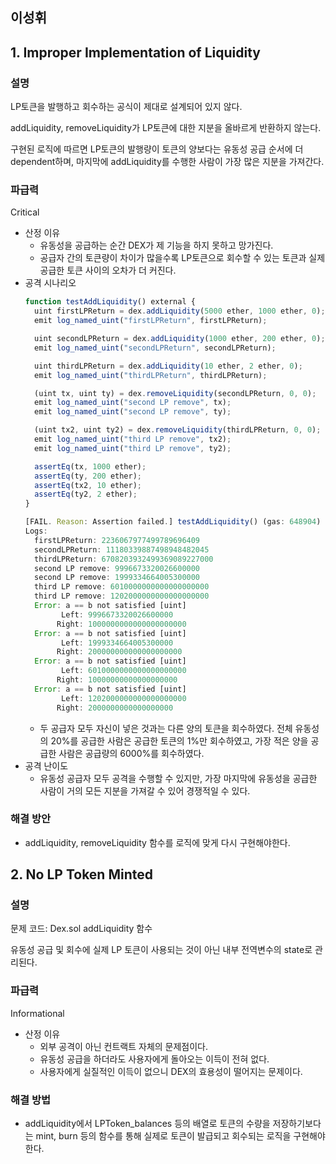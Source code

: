## 이성휘

## 1. Improper Implementation of Liquidity

### 설명

LP토큰을 발행하고 회수하는 공식이 제대로 설계되어 있지 않다.

addLiquidity, removeLiquidity가 LP토큰에 대한 지분을 올바르게 반환하지 않는다.

구현된 로직에 따르면 LP토큰의 발행량이 토큰의 양보다는 유동성 공급 순서에 더 dependent하며, 마지막에 addLiquidity를 수행한 사람이 가장 많은 지분을 가져간다.

### 파급력

Critical

-   산정 이유
    -   유동성을 공급하는 순간 DEX가 제 기능을 하지 못하고 망가진다.
    -   공급자 간의 토큰량이 차이가 많을수록 LP토큰으로 회수할 수 있는 토큰과 실제 공급한 토큰 사이의 오차가 더 커진다.
-   공격 시나리오
    ```jsx
    function testAddLiquidity() external {
      uint firstLPReturn = dex.addLiquidity(5000 ether, 1000 ether, 0);
      emit log_named_uint("firstLPReturn", firstLPReturn);

      uint secondLPReturn = dex.addLiquidity(1000 ether, 200 ether, 0);
      emit log_named_uint("secondLPReturn", secondLPReturn);

      uint thirdLPReturn = dex.addLiquidity(10 ether, 2 ether, 0);
      emit log_named_uint("thirdLPReturn", thirdLPReturn);

      (uint tx, uint ty) = dex.removeLiquidity(secondLPReturn, 0, 0);
      emit log_named_uint("second LP remove", tx);
      emit log_named_uint("second LP remove", ty);

      (uint tx2, uint ty2) = dex.removeLiquidity(thirdLPReturn, 0, 0);
      emit log_named_uint("third LP remove", tx2);
      emit log_named_uint("third LP remove", ty2);

      assertEq(tx, 1000 ether);
      assertEq(ty, 200 ether);
      assertEq(tx2, 10 ether);
      assertEq(ty2, 2 ether);
    }
    ```
    ```jsx
    [FAIL. Reason: Assertion failed.] testAddLiquidity() (gas: 648904)
    Logs:
      firstLPReturn: 2236067977499789696409
      secondLPReturn: 11180339887498948482045
      thirdLPReturn: 6708203932499369089227000
      second LP remove: 9996673320026600000
      second LP remove: 1999334664005300000
      third LP remove: 6010000000000000000000
      third LP remove: 1202000000000000000000
      Error: a == b not satisfied [uint]
            Left: 9996673320026600000
           Right: 1000000000000000000000
      Error: a == b not satisfied [uint]
            Left: 1999334664005300000
           Right: 200000000000000000000
      Error: a == b not satisfied [uint]
            Left: 6010000000000000000000
           Right: 10000000000000000000
      Error: a == b not satisfied [uint]
            Left: 1202000000000000000000
           Right: 2000000000000000000
    ```
    -   두 공급자 모두 자신이 넣은 것과는 다른 양의 토큰을 회수하였다. 전체 유동성의 20%를 공급한 사람은 공급한 토큰의 1%만 회수하였고, 가장 적은 양을 공급한 사람은 공급량의 6000%를 회수하였다.
-   공격 난이도
    -   유동성 공급자 모두 공격을 수행할 수 있지만, 가장 마지막에 유동성을 공급한 사람이 거의 모든 지분을 가져갈 수 있어 경쟁적일 수 있다.

### 해결 방안

-   addLiquidity, removeLiquidity 함수를 로직에 맞게 다시 구현해야한다.

## 2. No LP Token Minted

### 설명

문제 코드: Dex.sol addLiquidity 함수

유동성 공급 및 회수에 실제 LP 토큰이 사용되는 것이 아닌 내부 전역변수의 state로 관리된다.

### 파급력

Informational

-   산정 이유
    -   외부 공격이 아닌 컨트랙트 자체의 문제점이다.
    -   유동성 공급을 하더라도 사용자에게 돌아오는 이득이 전혀 없다.
    -   사용자에게 실질적인 이득이 없으니 DEX의 효용성이 떨어지는 문제이다.

### 해결 방법

-   addLiquidity에서 LPToken_balances 등의 배열로 토큰의 수량을 저장하기보다는 mint, burn 등의 함수를 통해 실제로 토큰이 발급되고 회수되는 로직을 구현해야 한다.
